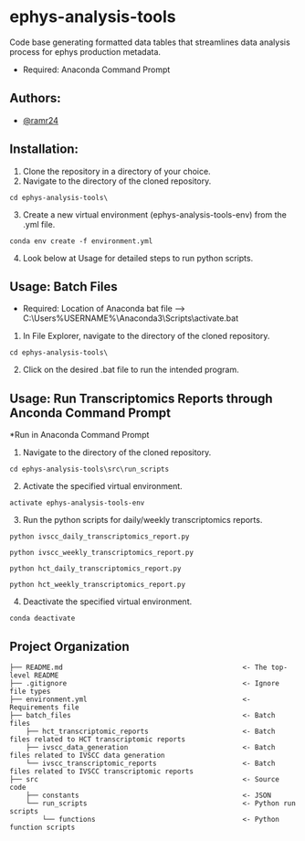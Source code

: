 # ephys-analysis-tools
Code base generating formatted data tables that streamlines data analysis process for ephys production metadata.
- Required: Anaconda Command Prompt

## Authors:
- [@ramr24](https://github.com/ramr24)

## Installation:
1) Clone the repository in a directory of your choice.
2) Navigate to the directory of the cloned repository.
```
cd ephys-analysis-tools\
```
3) Create a new virtual environment (ephys-analysis-tools-env) from the .yml file. 
```
conda env create -f environment.yml
```
4) Look below at Usage for detailed steps to run python scripts.

## Usage: Batch Files
* Required: Location of Anaconda bat file --> C:\Users\%USERNAME%\Anaconda3\Scripts\activate.bat

1) In File Explorer, navigate to the directory of the cloned repository.
```
cd ephys-analysis-tools\
```
2) Click on the desired .bat file to run the intended program.

## Usage: Run Transcriptomics Reports through Anconda Command Prompt
*Run in Anaconda Command Prompt
1) Navigate to the directory of the cloned repository.
```
cd ephys-analysis-tools\src\run_scripts
```
2) Activate the specified virtual environment.
```
activate ephys-analysis-tools-env
```
3) Run the python scripts for daily/weekly transcriptomics reports.
```
python ivscc_daily_transcriptomics_report.py
```
```
python ivscc_weekly_transcriptomics_report.py
```
```
python hct_daily_transcriptomics_report.py
```
```
python hct_weekly_transcriptomics_report.py
```
4) Deactivate the specified virtual environment.
```
conda deactivate
```

## Project Organization
```
├── README.md                                            <- The top-level README
├── .gitignore                                           <- Ignore file types
├── environment.yml                                      <- Requirements file
├── batch_files                                          <- Batch files
    ├── hct_transcriptomic_reports                       <- Batch files related to HCT transcriptomic reports
    ├── ivscc_data_generation                            <- Batch files related to IVSCC data generation
    └── ivscc_transcriptomic_reports                     <- Batch files related to IVSCC transcriptomic reports
├── src                                                  <- Source code
    ├── constants                                        <- JSON
    └── run_scripts                                      <- Python run scripts
        └── functions                                    <- Python function scripts
```
